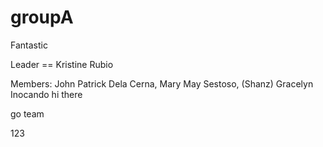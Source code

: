 groupA
======

Fantastic

Leader == Kristine Rubio

Members:
        John Patrick Dela Cerna, 
        Mary May Sestoso, (Shanz)
        Gracelyn Inocando
hi there


go team

123
